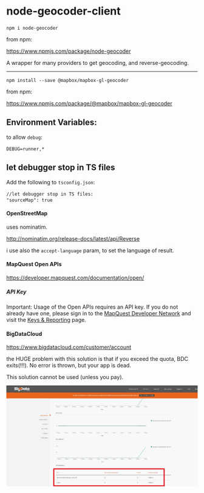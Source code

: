 # node-geocoder-client

    npm i node-geocoder
    
from npm:

https://www.npmjs.com/package/node-geocoder

A wrapper for many providers to get geocoding, and reverse-geocoding.

----

    npm install --save @mapbox/mapbox-gl-geocoder
    
from npm:

https://www.npmjs.com/package/@mapbox/mapbox-gl-geocoder
    
## Environment Variables:
    

to allow `debug`:
    
    DEBUG=runner,*

## let debugger stop in TS files

Add the following to  `tsconfig.json`:
    
    //let debugger stop in TS files:
    "sourceMap": true    
    
#### OpenStreetMap 

uses nominatim.

http://nominatim.org/release-docs/latest/api/Reverse

i use also the `accept-language` param, to set the language of result.

#### MapQuest Open APIs
https://developer.mapquest.com/documentation/open/

##### API Key

Important: Usage of the Open APIs requires an API key. If you do not already have one, please sign in to the [MapQuest Developer Network](http://developer.mapquest.com/) and visit the [Keys & Reporting](https://developer.mapquest.com/user/me/apps) page.

#### BigDataCloud

https://www.bigdatacloud.com/customer/account

the HUGE problem with this solution is that if you exceed the quota, BDC exits(!!!). No error is thrown, but your app is dead.

This solution cannot be used (unless you pay).

![BDC](/Image_5.jpg)
